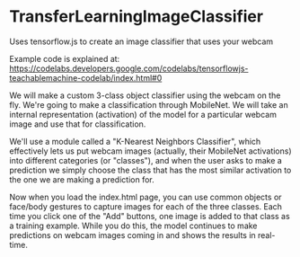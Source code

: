 # TransferLearningImageClassifier
Uses tensorflow.js to create an image classifier that uses your webcam

Example code is explained at: https://codelabs.developers.google.com/codelabs/tensorflowjs-teachablemachine-codelab/index.html#0

We will make a custom 3-class object classifier using the webcam on the fly. We're going to make a classification through MobileNet. We will take an internal representation (activation) of the model for a particular webcam image and use that for classification.

We'll use a module called a "K-Nearest Neighbors Classifier", which effectively lets us put webcam images (actually, their MobileNet activations) into different categories (or "classes"), and when the user asks to make a prediction we simply choose the class that has the most similar activation to the one we are making a prediction for.

Now when you load the index.html page, you can use common objects or face/body gestures to capture images for each of the three classes. Each time you click one of the "Add" buttons, one image is added to that class as a training example. While you do this, the model continues to make predictions on webcam images coming in and shows the results in real-time.
